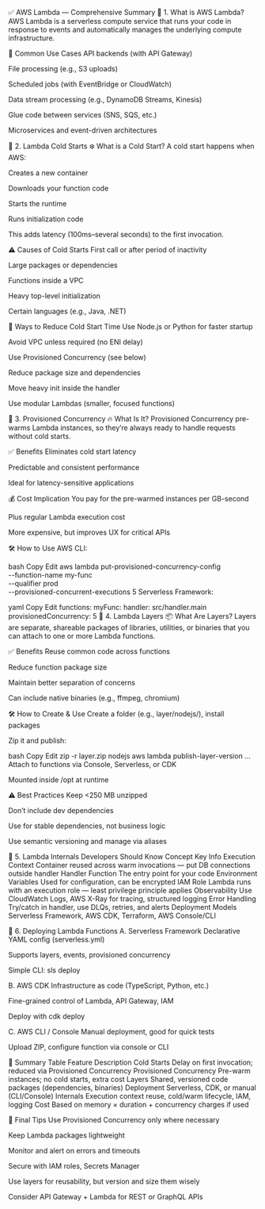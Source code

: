 ✅ AWS Lambda — Comprehensive Summary
🔷 1. What is AWS Lambda?
AWS Lambda is a serverless compute service that runs your code in response to events and automatically manages the underlying compute infrastructure.

🚀 Common Use Cases
API backends (with API Gateway)

File processing (e.g., S3 uploads)

Scheduled jobs (with EventBridge or CloudWatch)

Data stream processing (e.g., DynamoDB Streams, Kinesis)

Glue code between services (SNS, SQS, etc.)

Microservices and event-driven architectures

🔷 2. Lambda Cold Starts
❄️ What is a Cold Start?
A cold start happens when AWS:

Creates a new container

Downloads your function code

Starts the runtime

Runs initialization code

This adds latency (100ms–several seconds) to the first invocation.

⚠️ Causes of Cold Starts
First call or after period of inactivity

Large packages or dependencies

Functions inside a VPC

Heavy top-level initialization

Certain languages (e.g., Java, .NET)

🔧 Ways to Reduce Cold Start Time
Use Node.js or Python for faster startup

Avoid VPC unless required (no ENI delay)

Use Provisioned Concurrency (see below)

Reduce package size and dependencies

Move heavy init inside the handler

Use modular Lambdas (smaller, focused functions)

🔷 3. Provisioned Concurrency
🔥 What Is It?
Provisioned Concurrency pre-warms Lambda instances, so they’re always ready to handle requests without cold starts.

✅ Benefits
Eliminates cold start latency

Predictable and consistent performance

Ideal for latency-sensitive applications

💰 Cost Implication
You pay for the pre-warmed instances per GB-second

Plus regular Lambda execution cost

More expensive, but improves UX for critical APIs

🛠 How to Use
AWS CLI:

bash
Copy
Edit
aws lambda put-provisioned-concurrency-config \
  --function-name my-func \
  --qualifier prod \
  --provisioned-concurrent-executions 5
Serverless Framework:

yaml
Copy
Edit
functions:
  myFunc:
    handler: src/handler.main
    provisionedConcurrency: 5
🔷 4. Lambda Layers
📦 What Are Layers?
Layers are separate, shareable packages of libraries, utilities, or binaries that you can attach to one or more Lambda functions.

✅ Benefits
Reuse common code across functions

Reduce function package size

Maintain better separation of concerns

Can include native binaries (e.g., ffmpeg, chromium)

🛠 How to Create & Use
Create a folder (e.g., layer/nodejs/), install packages

Zip it and publish:

bash
Copy
Edit
zip -r layer.zip nodejs
aws lambda publish-layer-version ...
Attach to functions via Console, Serverless, or CDK

Mounted inside /opt at runtime

⚠️ Best Practices
Keep <250 MB unzipped

Don’t include dev dependencies

Use for stable dependencies, not business logic

Use semantic versioning and manage via aliases

🔷 5. Lambda Internals Developers Should Know
Concept	Key Info
Execution Context	Container reused across warm invocations — put DB connections outside handler
Handler Function	The entry point for your code
Environment Variables	Used for configuration, can be encrypted
IAM Role	Lambda runs with an execution role — least privilege principle applies
Observability	Use CloudWatch Logs, AWS X-Ray for tracing, structured logging
Error Handling	Try/catch in handler, use DLQs, retries, and alerts
Deployment Models	Serverless Framework, AWS CDK, Terraform, AWS Console/CLI

🔷 6. Deploying Lambda Functions
A. Serverless Framework
Declarative YAML config (serverless.yml)

Supports layers, events, provisioned concurrency

Simple CLI: sls deploy

B. AWS CDK
Infrastructure as code (TypeScript, Python, etc.)

Fine-grained control of Lambda, API Gateway, IAM

Deploy with cdk deploy

C. AWS CLI / Console
Manual deployment, good for quick tests

Upload ZIP, configure function via console or CLI

🧠 Summary Table
Feature	Description
Cold Starts	Delay on first invocation; reduced via Provisioned Concurrency
Provisioned Concurrency	Pre-warm instances; no cold starts, extra cost
Layers	Shared, versioned code packages (dependencies, binaries)
Deployment	Serverless, CDK, or manual (CLI/Console)
Internals	Execution context reuse, cold/warm lifecycle, IAM, logging
Cost	Based on memory × duration + concurrency charges if used

📌 Final Tips
Use Provisioned Concurrency only where necessary

Keep Lambda packages lightweight

Monitor and alert on errors and timeouts

Secure with IAM roles, Secrets Manager

Use layers for reusability, but version and size them wisely

Consider API Gateway + Lambda for REST or GraphQL APIs

